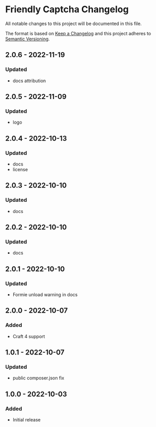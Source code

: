 # Friendly Captcha Changelog

All notable changes to this project will be documented in this file.

The format is based on [Keep a Changelog](http://keepachangelog.com/) and this project adheres to [Semantic Versioning](http://semver.org/).

## 2.0.6 - 2022-11-19
### Updated
- docs attribution

## 2.0.5 - 2022-11-09
### Updated
- logo

## 2.0.4 - 2022-10-13
### Updated
- docs
- license

## 2.0.3 - 2022-10-10
### Updated
- docs

## 2.0.2 - 2022-10-10
### Updated
- docs

## 2.0.1 - 2022-10-10
### Updated
- Formie unload warning in docs

## 2.0.0 - 2022-10-07
### Added
- Craft 4 support

## 1.0.1 - 2022-10-07
### Updated
- public composer.json fix

## 1.0.0 - 2022-10-03
### Added
- Initial release
